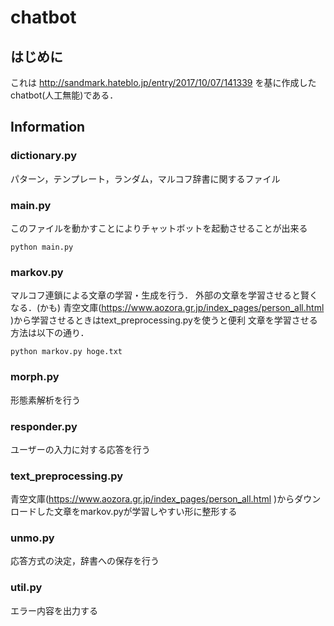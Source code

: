 # chatbot
## はじめに
これは http://sandmark.hateblo.jp/entry/2017/10/07/141339 を基に作成したchatbot(人工無能)である．

## Information
### dictionary.py
パターン，テンプレート，ランダム，マルコフ辞書に関するファイル
### main.py
このファイルを動かすことによりチャットボットを起動させることが出来る
```
python main.py
```
### markov.py
マルコフ連鎖による文章の学習・生成を行う．
外部の文章を学習させると賢くなる．(かも)
青空文庫(https://www.aozora.gr.jp/index_pages/person_all.html )から学習させるときはtext_preprocessing.pyを使うと便利
文章を学習させる方法は以下の通り．
```
python markov.py hoge.txt
```
### morph.py
形態素解析を行う
### responder.py
ユーザーの入力に対する応答を行う
### text_preprocessing.py
青空文庫(https://www.aozora.gr.jp/index_pages/person_all.html )からダウンロードした文章をmarkov.pyが学習しやすい形に整形する
### unmo.py
応答方式の決定，辞書への保存を行う
### util.py
エラー内容を出力する
